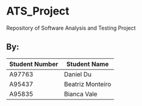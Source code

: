 # ATS_Project
Repository of Software Analysis and Testing Project

## By:
Student Number | Student Name
-------------  | -------------
A97763         | Daniel Du
A95437         | Beatriz Monteiro 
A95835         | Bianca Vale
